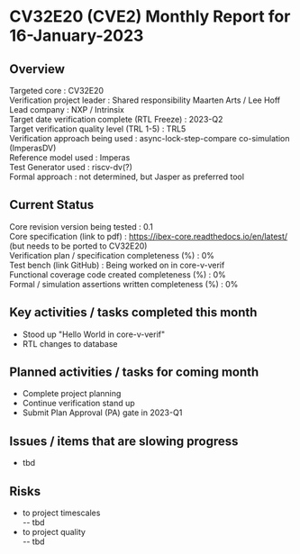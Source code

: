 
[comment]: # "this template is for core verification projects"

# **CV32E20 (CVE2)** Monthly Report for 16-January-2023

## Overview
Targeted core : CV32E20  
Verification project leader :   Shared responsibility Maarten Arts / Lee Hoff  
Lead company : NXP / Intrinsix  
Target date verification complete (RTL Freeze) :  2023-Q2  
Target verification quality level (TRL 1-5) :    TRL5  
Verification approach being used :   async-lock-step-compare co-simulation (ImperasDV)  
Reference model used  :   Imperas  
Test Generator used :  riscv-dv(?)  
Formal approach : not determined, but Jasper as preferred tool

## Current Status
Core revision version being tested : 0.1  
Core specification (link to pdf) :   https://ibex-core.readthedocs.io/en/latest/ (but needs to be ported to CV32E20)  
Verification plan / specification completeness (%) :  0%  
Test bench (link GitHub) :   Being worked on in core-v-verif  
Functional coverage code created completeness (%) :  0%  
Formal / simulation assertions written completeness (%) :   0%  

## Key activities / tasks completed this month
- Stood up "Hello World in core-v-verif"  
- RTL changes to database   

## Planned activities / tasks for coming month
- Complete project planning  
- Continue verification stand up  
- Submit Plan Approval (PA) gate in 2023-Q1  

## Issues / items that are slowing progress
- tbd    

## Risks
- to project timescales  
	-- tbd  
- to project quality  
	-- tbd  

#
